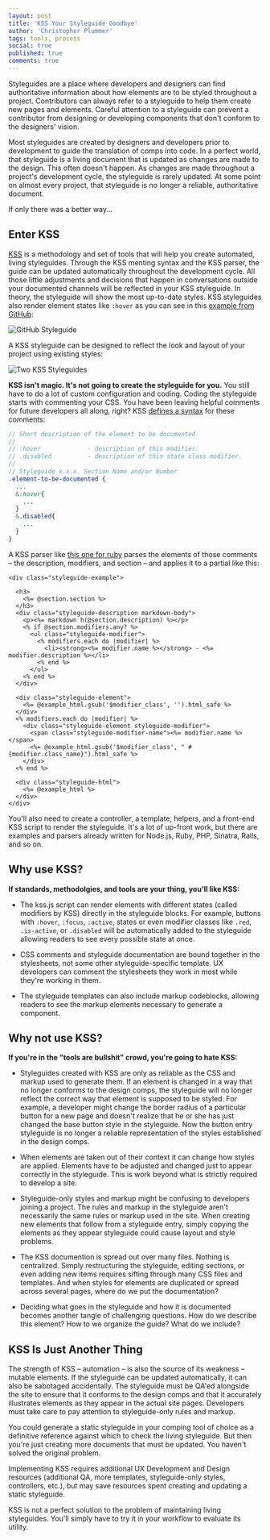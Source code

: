 ```yaml
---
layout: post
title: 'KSS Your Styleguide Goodbye'
author: 'Christopher Plummer'
tags: tools, process
social: true
published: true
comments: true
---
```

Styleguides are a place where developers and designers can find authoritative information about how elements are to be styled throughout a project. Contributors can always refer to a styleguide to help them create new pages and elements. Careful attention to a styleguide can prevent a contributor from designing or developing components that don't conform to the designers' vision.

Most styleguides are created by designers and developers prior to development to guide the translation of comps into code. In a perfect world, that styleguide is a living document that is updated as changes are made to the design. This often doesn't happen. As changes are made throughout a project's development cycle, the styleguide is rarely updated. At some point on almost every project, that styleguide is no longer a reliable, authoritative document.

If only there was a better way...

## Enter KSS

[KSS](http://warpspire.com/kss/) is a methodology and set of tools that will help you create automated, living styleguides. Through the KSS menting syntax and the KSS parser, the guide can be updated automatically throughout the development cycle. All those little adjustments and decisions that happen in conversations outside your documented channels will be reflected in your KSS styleguide. In theory, the styleguide will show the most up-to-date styles. KSS styleguides also render element states like `:hover` as you can see in this [example from GitHub](https://github.com/styleguide/css/):

![GitHub Styleguide](/images/github-styleguide.jpg)

A KSS styleguide can be designed to reflect the look and layout of your project using existing styles:

![Two KSS Styleguides](/images/kss-styleguide-examples.jpg)

**KSS isn't magic. It's not going to create the styleguide for you.** You still have to do a lot of custom configuration and coding. Coding the styleguide starts with commenting your CSS. You have been leaving helpful comments for future developers all along, right? KSS [defines a syntax](http://warpspire.com/kss/syntax/) for these comments:

```sass
// Short description of the element to be documented
//
// :hover             - description of this modifier.
// .disabled          - description of this state class modifier.
//
// Styleguide x.x.x. Section Name and/or Number
.element-to-be-documented {
  ...
  &:hover{
    ...
  }
  &.disabled{
    ...
  }
}
```

A KSS parser like [this one for ruby](https://github.com/kneath/kss) parses the elements of those comments – the description, modifiers, and section – and applies it to a partial like this:

```erb
<div class="styleguide-example">

  <h3>
    <%= @section.section %>
  </h3>
  <div class="styleguide-description markdown-body">
    <p><%= markdown h(@section.description) %></p>
    <% if @section.modifiers.any? %>
      <ul class="styleguide-modifier">
        <% modifiers.each do |modifier| %>
          <li><strong><%= modifier.name %></strong> - <%= modifier.description %></li>
        <% end %>
      </ul>
    <% end %>
  </div>

  <div class="styleguide-element">
    <%= @example_html.gsub('$modifier_class', '').html_safe %>
  </div>
  <% modifiers.each do |modifier| %>
    <div class="styleguide-element styleguide-modifier">
      <span class="styleguide-modifier-name"><%= modifier.name %></span>
      <%= @example_html.gsub('$modifier_class', " #{modifier.class_name}").html_safe %>
    </div>
  <% end %>

  <div class="styleguide-html">
    <%= @example_html %>
  </div>
</div>
```

You'll also need to create a controller, a template, helpers, and a front-end KSS script to render the styleguide. It's a lot of up-front work, but there are examples and parsers already written for Node.js, Ruby, PHP, Sinatra, Rails, and so on.

## Why use KSS?

**If standards, methodolgies, and tools are your thing, you'll like KSS:**

- The kss.js script can render elements with different states (called modifiers by KSS) directly in the styleguide blocks. For example, buttons with `:hover`, `:focus`, `:active`, states or even modifier classes like `.red`, `.is-active`, or `.disabled` will be automatically added to the styleguide allowing readers to see every possible state at once.

- CSS comments and styleguide documentation are bound together in the stylesheets, not some other styleguide-specific template. UX developers can comment the stylesheets they work in most while they're working in them.

- The styleguide templates can also include markup codeblocks, allowing readers to see the markup elements necessary to generate a component.

## Why not use KSS?

**If you're in the "tools are bullshit" crowd, you're going to hate KSS:**

- Styleguides created with KSS are only as reliable as the CSS and markup used to generate them. If an element is changed in a way that no longer conforms to the design comps, the styleguide will no longer reflect the correct way that element is supposed to be styled. For example, a developer might change the border radius of a particular button for a new page and doesn't realize that he or she has just changed the base button style in the styleguide. Now the button entry styleguide is no longer a reliable representation of the styles established in the design comps.

- When elements are taken out of their context it can change how styles are applied. Elements have to be adjusted and changed just to appear correctly in the styleguide. This is work beyond what is strictly required to develop a site.

- Styleguide-only styles and markup might be confusing to developers joining a project. The rules and markup in the styleguide aren't necessarily the same rules or markup used in the site. When creating new elements that follow from a styleguide entry, simply copying the elements as they appear styleguide could cause layout and style problems.

- The KSS documention is spread out over many files. Nothing is centralized. Simply restructuring the styleguide, editing sections, or even adding new items requires sifting through many CSS files and templates. And when styles for elements are duplicated or spread across several pages, where do we put the documentation?

- Deciding what goes in the styleguide and how it is documented becomes another tangle of challenging questions. How do we describe this element? How to we organize the guide? What do we include?

## KSS Is Just Another Thing

The strength of KSS – automation – is also the source of its weakness – mutable elements. If the styleguide can be updated automatically, it can also be sabotaged accidentally. The styleguide must be QA'ed alongside the site to ensure that it conforms to the design comps and that it accurately illustrates elements as they appear in the actual site pages. Developers must take care to pay attention to styleguide-only rules and markup.

You could generate a static styleguide in your comping tool of choice as a definitive reference against which to check the living styleguide. But then you're just creating more documents that must be updated. You haven't solved the original problem.

Implementing KSS requires additional UX Development and Design resources (additional QA, more templates, styleguide-only styles, controllers, etc.), but may save resources spent creating and updating a static styleguide.

KSS is not a perfect solution to the problem of maintaining living styleguides. You'll simply have to try it in your workflow to evaluate its utility.
